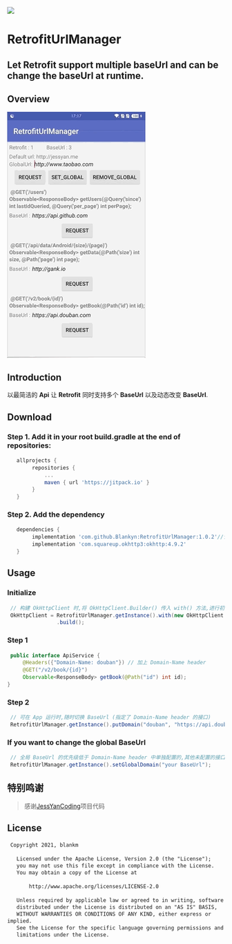 [![](https://jitpack.io/v/Blankyn/RetrofitUrlManager.svg)](https://jitpack.io/#Blankyn/RetrofitUrlManager)

# RetrofitUrlManager
## Let Retrofit support multiple baseUrl and can be change the baseUrl at runtime.
## Overview
![overview](art/overview.gif)

## Introduction
以最简洁的 **Api** 让 **Retrofit** 同时支持多个 **BaseUrl** 以及动态改变 **BaseUrl**.

## Download

### Step 1. Add it in your root build.gradle at the end of repositories:

```	groovy
   allprojects {
		repositories {
			...
			maven { url 'https://jitpack.io' }
		}
   }
```

### Step 2. Add the dependency

``` gradle
   dependencies {
        implementation 'com.github.Blankyn:RetrofitUrlManager:1.0.2'//请使用最新版本
        implementation 'com.squareup.okhttp3:okhttp:4.9.2'
   }
```

## Usage
### Initialize
``` java
 // 构建 OkHttpClient 时,将 OkHttpClient.Builder() 传入 with() 方法,进行初始化配置
 OkHttpClient = RetrofitUrlManager.getInstance().with(new OkHttpClient.Builder())
                .build();
```

### Step 1
``` java
 public interface ApiService {
     @Headers({"Domain-Name: douban"}) // 加上 Domain-Name header
     @GET("/v2/book/{id}")
     Observable<ResponseBody> getBook(@Path("id") int id);
}

```

### Step 2
``` java
 // 可在 App 运行时,随时切换 BaseUrl (指定了 Domain-Name header 的接口)
 RetrofitUrlManager.getInstance().putDomain("douban", "https://api.douban.com");
```

### If you want to change the global BaseUrl
```java
 // 全局 BaseUrl 的优先级低于 Domain-Name header 中单独配置的,其他未配置的接口将受全局 BaseUrl 的影响
 RetrofitUrlManager.getInstance().setGlobalDomain("your BaseUrl");

```

## 特别鸣谢

> 
> 感谢[JessYanCoding](https://github.com/JessYanCoding)项目代码
> 


## License
``` 
 Copyright 2021, blankm       
  
   Licensed under the Apache License, Version 2.0 (the "License");
   you may not use this file except in compliance with the License.
   You may obtain a copy of the License at 
 
       http://www.apache.org/licenses/LICENSE-2.0 

   Unless required by applicable law or agreed to in writing, software
   distributed under the License is distributed on an "AS IS" BASIS,
   WITHOUT WARRANTIES OR CONDITIONS OF ANY KIND, either express or implied.
   See the License for the specific language governing permissions and
   limitations under the License.
```

